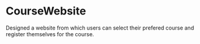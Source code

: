 # CourseWebsite
Designed a website from which users can select their prefered course and register themselves for the course.

